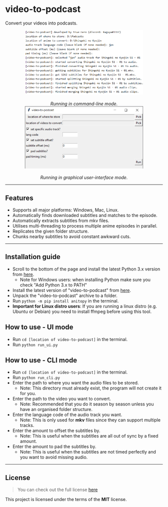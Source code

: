 video-to-podcast
================
Convert your videos into podcasts.

<center><img src="image.png" width="75%" height="50%" /></center><br>
<center><i>Running in command-line mode.</i></center>
<center><img src="image1.png" width="75%" height="50%" /></center><br>
<center><i>Running in graphical user-interface mode.</i></center>

---

## Features
* Supports all major platforms: Windows, Mac, Linux.
* Automatically finds downloaded subtitles and matches to the episode.
* Automatically extracts subtitles from mkv files.
* Utilises multi-threading to process multiple anime episodes in parallel.
* Replicates the given folder structure.
* Chunks nearby subtitles to avoid constant awkward cuts.

---

## Installation guide
- Scroll to the bottom of the page and install the latest Python 3.x version from [here](https://www.python.org/downloads/release/python-374/).
    - Note for Windows users: when installing Python make sure you check "Add Python 3.x to PATH"
- Install the latest version of "video-to-podcast" from [here](https://github.com/true-zero/video-to-podcast/archive/master.zip).
- Unpack the "video-to-podcast" archive to a folder.
- Run `python -m pip install anitopy` in the terminal.
- **Important for Linux distro users**: If you are running a linux distro (e.g. Ubuntu or Debian) you need to install ffmpeg before using this tool.

## How to use - UI mode
- Run `cd [location of video-to-podcast]` in the terminal.
- Run `python run_ui.py`

## How to use - CLI mode
- Run `cd [location of video-to-podcast]` in the terminal.
- Run `python run_cli.py`
- Enter the path to where you want the audio files to be stored.
    - Note: This directory must already exist, the program will not create it for you.
- Enter the path to the video you want to convert.
    - Note: Recommended that you do it season by season unless you have an organised folder structure.
- Enter the language code of the audio track you want.
    - Note: This is only used for **mkv** files since they can support multiple tracks.
- Enter the amount to offset the subtitles by.
    - Note: This is useful when the subtitles are all out of sync by a fixed amount.
- Enter the amount to pad the subtitles by.
    - Note: This is useful when the subtitles are not timed perfectly and you want to avoid missing audio.    

---

## License
>You can check out the full license [here](LICENSE)

This project is licensed under the terms of the **MIT** license.

